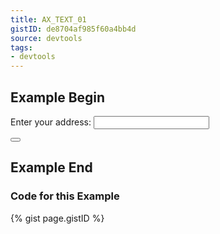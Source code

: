 ```yaml
---
title: AX_TEXT_01
gistID: de8704af985f60a4bb4d
source: devtools
tags:
- devtools
---
```


<h2 aria-describedby="{{ page.gistID }}">Example Begin</h2>
<div class="rendered-not">
<div>
  Enter your address:
  <input id="address">                <!-- Bad: label not associated with control -->
</div>

<button class="enter_site"></button>  <!-- Bad: button has no text description -->
</div> <!-- rendered-not -->

<h2 aria-describedby="{{ page.gistID }}">Example End</h2>

<h3 aria-describedby="{{ page.gistID }}">Code for this Example</h3>
{% gist page.gistID %}